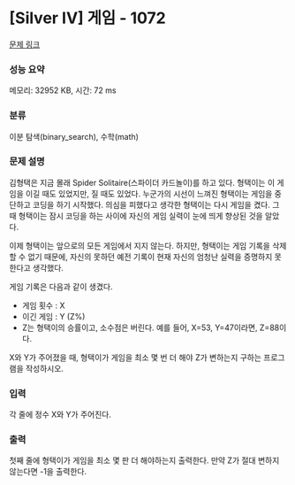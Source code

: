 # [Silver IV] 게임 - 1072 

[문제 링크](https://www.acmicpc.net/problem/1072) 

### 성능 요약

메모리: 32952 KB, 시간: 72 ms

### 분류

이분 탐색(binary_search), 수학(math)

### 문제 설명

<p>김형택은 지금 몰래 Spider Solitaire(스파이더 카드놀이)를 하고 있다. 형택이는 이 게임을 이길 때도 있었지만, 질 때도 있었다. 누군가의 시선이 느껴진 형택이는 게임을 중단하고 코딩을 하기 시작했다. 의심을 피했다고 생각한 형택이는 다시 게임을 켰다. 그 때 형택이는 잠시 코딩을 하는 사이에 자신의 게임 실력이 눈에 띄게 향상된 것을 알았다.</p>

<p>이제 형택이는 앞으로의 모든 게임에서 지지 않는다. 하지만, 형택이는 게임 기록을 삭제 할 수 없기 때문에, 자신의 못하던 예전 기록이 현재 자신의 엄청난 실력을 증명하지 못한다고 생각했다.</p>

<p>게임 기록은 다음과 같이 생겼다.</p>

<ul>
	<li>게임 횟수 : X</li>
	<li>이긴 게임 : Y (Z%)</li>
	<li>Z는 형택이의 승률이고, 소수점은 버린다. 예를 들어, X=53, Y=47이라면, Z=88이다.</li>
</ul>

<p>X와 Y가 주어졌을 때, 형택이가 게임을 최소 몇 번 더 해야 Z가 변하는지 구하는 프로그램을 작성하시오.</p>

### 입력 

 <p>각 줄에 정수 X와 Y가 주어진다.</p>

### 출력 

 <p>첫째 줄에 형택이가 게임을 최소 몇 판 더 해야하는지 출력한다. 만약 Z가 절대 변하지 않는다면 -1을 출력한다.</p>

